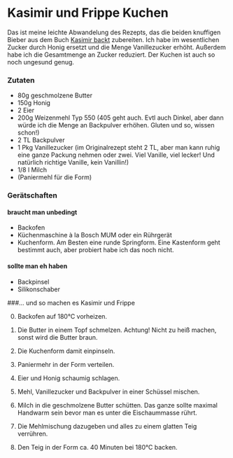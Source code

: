 # Kasimir und Frippe Kuchen

Das ist meine leichte Abwandelung des Rezepts, das die beiden knuffigen Bieber aus dem Buch [Kasimir backt](https://www.ellermann.de/buecher/illustratoren/d-g/details/titel/3-7891-6772-X//////Kasimir%20backt.html) zubereiten. Ich habe im wesentlichen Zucker durch Honig ersetzt und die Menge Vanillezucker erhöht. Außerdem habe ich die Gesamtmenge an Zucker reduziert. Der Kuchen ist auch so noch ungesund genug. 

 ### Zutaten

- 80g geschmolzene Butter
- 150g Honig
- 2 Eier
- 200g Weizenmehl Typ 550 (405 geht auch. Evtl auch Dinkel, aber dann würde ich die Menge an Backpulver erhöhen. Gluten und so, wissen schon!)
- 2 TL Backpulver
- 1 Pkg Vanillezucker (im Originalrezept steht 2 TL, aber man kann ruhig eine ganze Packung nehmen oder zwei. Viel Vanille, viel lecker! Und natürlich richtige Vanille, kein Vanillin!)
- 1/8 l Milch
- (Paniermehl für die Form)

### Gerätschaften

#### braucht man unbedingt

- Backofen
- Küchenmaschine à la Bosch MUM oder ein Rührgerät
- Kuchenform. Am Besten eine runde Springform. Eine Kastenform geht bestimmt auch, aber probiert habe ich das noch nicht.

#### sollte man eh haben

- Backpinsel
- Silikonschaber

###… und so machen es Kasimir und Frippe

0. Backofen auf 180°C vorheizen.

1. Die Butter in einem Topf schmelzen. Achtung! Nicht zu heiß machen, sonst wird die Butter braun.
2. Die Kuchenform damit einpinseln.

3. Paniermehr in der Form verteilen.
4. Eier und Honig schaumig schlagen.
5. Mehl, Vanillezucker und Backpulver in einer Schüssel mischen.
6. Milch in die geschmolzene Butter schütten. Das ganze sollte maximal Handwarm sein bevor man es unter die Eischaummasse rührt.
7. Die Mehlmischung dazugeben und alles zu einem glatten Teig verrühren.
8. Den Teig in der Form ca. 40 Minuten bei 180°C backen.
